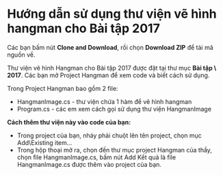 # Hướng dẫn sử dụng thư viện vẽ hình hangman cho Bài tập 2017

Các bạn bấm nút **Clone and Download**, rồi chọn **Download ZIP** để tài mã nguồn về.

Thư viện vẽ hình Hangman cho Bài tập 2017 được đặt tại thư mục **Bài tập \ 2017**. Các bạn mở Project Hangman để xem code và biết cách sử dụng.

Trong Project Hangman bao gồm 2 file:
- HangmanImage.cs - thư viện chứa 1 hàm để vẽ hình hangman 
- Program.cs - các em xem cách gọi sử dụng thư viện HangmanImage

**Cách thêm thư viện này vào code của bạn:**
- Trong project của bạn, nháy phải chuột lên tên project, chọn mục Add\Existing item...
- Trong hộp thoại mở ra, chọn đến thư mục project Hangman của thầy, chọn file HangmanImage.cs, bấm nút Add
Kết quả là file HangmanImage.cs được thêm vào project của bạn.


